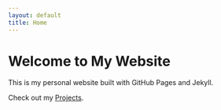 ```yaml
---
layout: default
title: Home
---
```


# Welcome to My Website

This is my personal website built with GitHub Pages and Jekyll.

Check out my [Projects](/projects).
